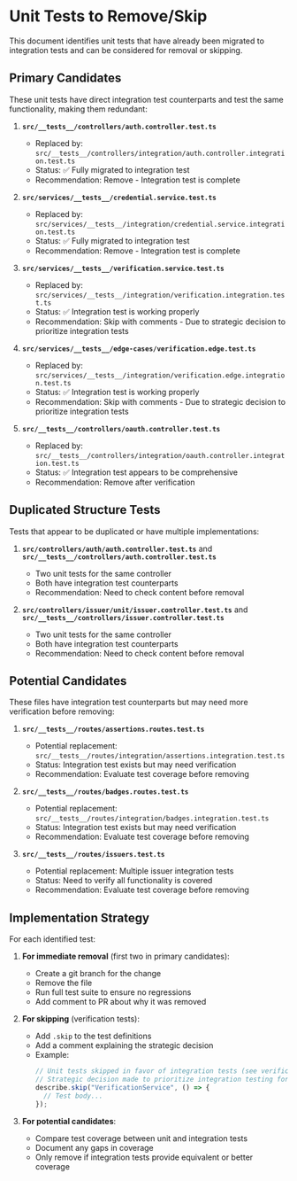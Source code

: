 # Unit Tests to Remove/Skip

This document identifies unit tests that have already been migrated to integration tests and can be considered for removal or skipping.

## Primary Candidates

These unit tests have direct integration test counterparts and test the same functionality, making them redundant:

1. **`src/__tests__/controllers/auth.controller.test.ts`**
   - Replaced by: `src/__tests__/controllers/integration/auth.controller.integration.test.ts`
   - Status: ✅ Fully migrated to integration test
   - Recommendation: Remove - Integration test is complete

2. **`src/services/__tests__/credential.service.test.ts`**
   - Replaced by: `src/services/__tests__/integration/credential.service.integration.test.ts`
   - Status: ✅ Fully migrated to integration test
   - Recommendation: Remove - Integration test is complete

3. **`src/services/__tests__/verification.service.test.ts`**
   - Replaced by: `src/services/__tests__/integration/verification.integration.test.ts`
   - Status: ✅ Integration test is working properly
   - Recommendation: Skip with comments - Due to strategic decision to prioritize integration tests

4. **`src/services/__tests__/edge-cases/verification.edge.test.ts`**
   - Replaced by: `src/services/__tests__/integration/verification.edge.integration.test.ts`
   - Status: ✅ Integration test is working properly
   - Recommendation: Skip with comments - Due to strategic decision to prioritize integration tests

5. **`src/__tests__/controllers/oauth.controller.test.ts`**
   - Replaced by: `src/__tests__/controllers/integration/oauth.controller.integration.test.ts`
   - Status: ✅ Integration test appears to be comprehensive
   - Recommendation: Remove after verification

## Duplicated Structure Tests

Tests that appear to be duplicated or have multiple implementations:

1. **`src/controllers/auth/auth.controller.test.ts`** and **`src/__tests__/controllers/auth.controller.test.ts`**
   - Two unit tests for the same controller
   - Both have integration test counterparts
   - Recommendation: Need to check content before removal

2. **`src/controllers/issuer/unit/issuer.controller.test.ts`** and **`src/__tests__/controllers/issuer.controller.test.ts`**
   - Two unit tests for the same controller
   - Both have integration test counterparts
   - Recommendation: Need to check content before removal

## Potential Candidates

These files have integration test counterparts but may need more verification before removing:

1. **`src/__tests__/routes/assertions.routes.test.ts`**
   - Potential replacement: `src/__tests__/routes/integration/assertions.integration.test.ts`
   - Status: Integration test exists but may need verification
   - Recommendation: Evaluate test coverage before removing

2. **`src/__tests__/routes/badges.routes.test.ts`**
   - Potential replacement: `src/__tests__/routes/integration/badges.integration.test.ts`
   - Status: Integration test exists but may need verification
   - Recommendation: Evaluate test coverage before removing

3. **`src/__tests__/routes/issuers.test.ts`**
   - Potential replacement: Multiple issuer integration tests
   - Status: Need to verify all functionality is covered
   - Recommendation: Evaluate test coverage before removing

## Implementation Strategy

For each identified test:

1. **For immediate removal** (first two in primary candidates):
   - Create a git branch for the change
   - Remove the file
   - Run full test suite to ensure no regressions
   - Add comment to PR about why it was removed

2. **For skipping** (verification tests):
   - Add `.skip` to the test definitions
   - Add a comment explaining the strategic decision
   - Example:
     ```typescript
     // Unit tests skipped in favor of integration tests (see verification.integration.test.ts)
     // Strategic decision made to prioritize integration testing for verification functionality
     describe.skip("VerificationService", () => {
       // Test body...
     });
     ```

3. **For potential candidates**:
   - Compare test coverage between unit and integration tests
   - Document any gaps in coverage
   - Only remove if integration tests provide equivalent or better coverage 